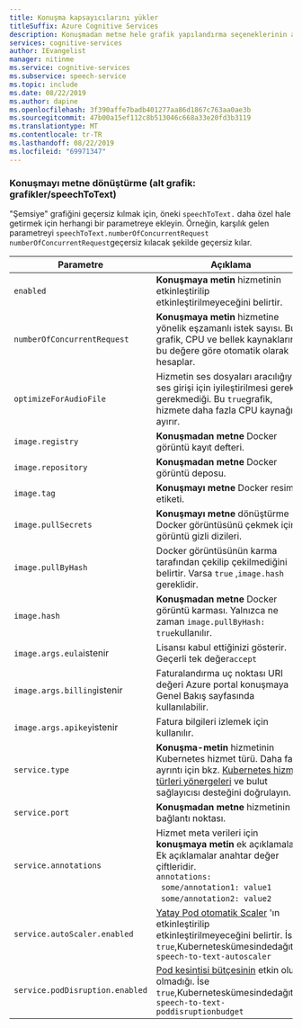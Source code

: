 ```yaml
---
title: Konuşma kapsayıcılarını yükler
titleSuffix: Azure Cognitive Services
description: Konuşmadan metne hele grafik yapılandırma seçeneklerinin ayrıntılarını sağlar.
services: cognitive-services
author: IEvangelist
manager: nitinme
ms.service: cognitive-services
ms.subservice: speech-service
ms.topic: include
ms.date: 08/22/2019
ms.author: dapine
ms.openlocfilehash: 3f390affe7badb401277aa86d1867c763aa0ae3b
ms.sourcegitcommit: 47b00a15ef112c8b513046c668a33e20fd3b3119
ms.translationtype: MT
ms.contentlocale: tr-TR
ms.lasthandoff: 08/22/2019
ms.locfileid: "69971347"
---
```

### <a name="speech-to-text-sub-chart-chartsspeechtotext"></a>Konuşmayı metne dönüştürme (alt grafik: grafikler/speechToText)

"Şemsiye" grafiğini geçersiz kılmak için, öneki `speechToText.` daha özel hale getirmek için herhangi bir parametreye ekleyin. Örneğin, karşılık gelen parametreyi `speechToText.numberOfConcurrentRequest` `numberOfConcurrentRequest`geçersiz kılacak şekilde geçersiz kılar.

|Parametre|Açıklama|Varsayılan|
| -- | -- | -- |
| `enabled` | **Konuşmaya metin** hizmetinin etkinleştirilip etkinleştirilmeyeceğini belirtir. | `false` |
| `numberOfConcurrentRequest` | **Konuşmaya metin** hizmetine yönelik eşzamanlı istek sayısı. Bu grafik, CPU ve bellek kaynaklarını bu değere göre otomatik olarak hesaplar. | `2` |
| `optimizeForAudioFile`| Hizmetin ses dosyaları aracılığıyla ses girişi için iyileştirilmesi gerekip gerekmediği. Bu `true`grafik, hizmete daha fazla CPU kaynağı ayırır. | `false` |
| `image.registry`| **Konuşmadan metne** Docker görüntü kayıt defteri. | `containerpreview.azurecr.io` |
| `image.repository` | **Konuşmadan metne** Docker görüntü deposu. | `microsoft/cognitive-services-speech-to-text` |
| `image.tag` | **Konuşmayı metne** Docker resim etiketi. | `latest` |
| `image.pullSecrets` | **Konuşmayı metne** dönüştürme Docker görüntüsünü çekmek için görüntü gizli dizileri. | |
| `image.pullByHash`| Docker görüntüsünün karma tarafından çekilip çekilmediğini belirtir. Varsa `true` ,`image.hash` gereklidir. | `false` |
| `image.hash`| **Konuşmadan metne** Docker görüntü karması. Yalnızca ne zaman `image.pullByHash: true`kullanılır.  | |
| `image.args.eula`istenir | Lisansı kabul ettiğinizi gösterir. Geçerli tek değer`accept` | |
| `image.args.billing`istenir | Faturalandırma uç noktası URI değeri Azure portal konuşmaya Genel Bakış sayfasında kullanılabilir. | |
| `image.args.apikey`istenir | Fatura bilgileri izlemek için kullanılır. ||
| `service.type` | **Konuşma-metin** hizmetinin Kubernetes hizmet türü. Daha fazla ayrıntı için bkz. [Kubernetes hizmet türleri yönergeleri](https://kubernetes.io/docs/concepts/services-networking/service/) ve bulut sağlayıcısı desteğini doğrulayın. | `LoadBalancer` |
| `service.port`|  **Konuşmadan metne** hizmetinin bağlantı noktası. | `80` |
| `service.annotations` | Hizmet meta verileri için **konuşmaya metin** ek açıklamaları. Ek açıklamalar anahtar değer çiftleridir. <br>`annotations:`<br>&nbsp;&nbsp;`some/annotation1: value1`<br>&nbsp;&nbsp;`some/annotation2: value2` | |
| `service.autoScaler.enabled` | [Yatay Pod otomatik Scaler](https://kubernetes.io/docs/tasks/run-application/horizontal-pod-autoscale/) 'ın etkinleştirilip etkinleştirilmeyeceğini belirtir. İse `true`,Kuberneteskümesindedağıtılır. `speech-to-text-autoscaler` | `true` |
| `service.podDisruption.enabled` | [Pod kesintisi bütçesinin](https://kubernetes.io/docs/concepts/workloads/pods/disruptions/) etkin olup olmadığı. İse `true`,Kuberneteskümesindedağıtılır. `speech-to-text-poddisruptionbudget` | `true` |